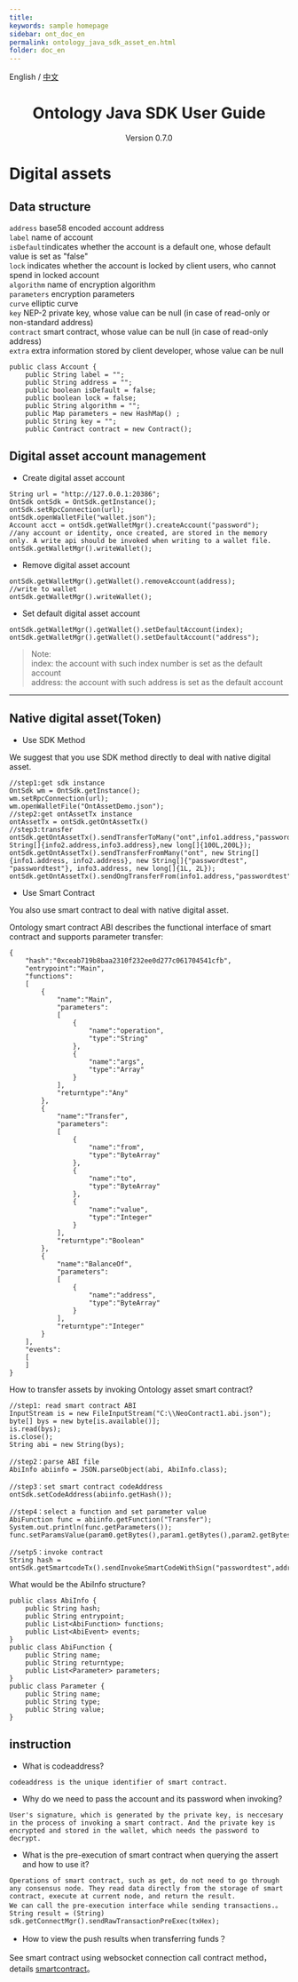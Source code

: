 ```yaml
---
title: 
keywords: sample homepage
sidebar: ont_doc_en
permalink: ontology_java_sdk_asset_en.html
folder: doc_en
---
```


English / [中文](./ontology_java_sdk_asset_zh.html)

<h1 align="center"> Ontology Java SDK User Guide </h1>
<p align="center" class="version">Version 0.7.0 </p>

# Digital assets

## Data structure
`address` base58 encoded account address  
`label` name of account  
`isDefault`indicates whether the account is a default one, whose default value is set as "false"  
`lock` indicates whether the account is locked by client users, who cannot spend in locked account  
`algorithm` name of encryption algorithm  
`parameters` encryption parameters  
`curve` elliptic curve  
`key` NEP-2 private key, whose value can be null (in case of read-only or non-standard address)  
`contract` smart contract, whose value can be null (in case of read-only address)  
`extra` extra information stored by client developer, whose value can be null  

```
public class Account {
    public String label = "";
    public String address = "";
    public boolean isDefault = false;
    public boolean lock = false;
    public String algorithm = "";
    public Map parameters = new HashMap() ;
    public String key = "";
    public Contract contract = new Contract();

```
## Digital asset account management

* Create digital asset account

```
String url = "http://127.0.0.1:20386";
OntSdk ontSdk = OntSdk.getInstance();
ontSdk.setRpcConnection(url);
ontSdk.openWalletFile("wallet.json");
Account acct = ontSdk.getWalletMgr().createAccount("password");
//any account or identity, once created, are stored in the memory only. A write api should be invoked when writing to a wallet file.
ontSdk.getWalletMgr().writeWallet();
```

* Remove digital asset account

```
ontSdk.getWalletMgr().getWallet().removeAccount(address);
//write to wallet 
ontSdk.getWalletMgr().writeWallet();
```

* Set default digital asset account

```
ontSdk.getWalletMgr().getWallet().setDefaultAccount(index);
ontSdk.getWalletMgr().getWallet().setDefaultAccount("address");
```
> Note:  
> index: the account with such index number is set as the default account  
> address: the account with such address is set as the default account
----

## Native digital asset(Token)

* Use SDK Method

We suggest that you use SDK method directly to deal with native digital asset.

```
//step1:get sdk instance
OntSdk wm = OntSdk.getInstance();
wm.setRpcConnection(url);
wm.openWalletFile("OntAssetDemo.json");
//step2:get ontAssetTx instance
ontAssetTx = ontSdk.getOntAssetTx()
//step3:transfer 
ontSdk.getOntAssetTx().sendTransferToMany("ont",info1.address,"passwordtest",new String[]{info2.address,info3.address},new long[]{100L,200L});
ontSdk.getOntAssetTx().sendTransferFromMany("ont", new String[]{info1.address, info2.address}, new String[]{"passwordtest", "passwordtest"}, info3.address, new long[]{1L, 2L});
ontSdk.getOntAssetTx().sendOngTransferFrom(info1.address,"passwordtest",info2.address,100);
```

* Use Smart Contract

You also use smart contract to deal with  native digital asset.

Ontology smart contract ABI describes the functional interface of smart contract and supports parameter transfer:

```
{
    "hash":"0xceab719b8baa2310f232ee0d277c061704541cfb",
    "entrypoint":"Main",
    "functions":
    [
        {
            "name":"Main",
            "parameters":
            [
                {
                    "name":"operation",
                    "type":"String"
                },
                {
                    "name":"args",
                    "type":"Array"
                }
            ],
            "returntype":"Any"
        },
        {
            "name":"Transfer",
            "parameters":
            [
                {
                    "name":"from",
                    "type":"ByteArray"
                },
                {
                    "name":"to",
                    "type":"ByteArray"
                },
                {
                    "name":"value",
                    "type":"Integer"
                }
            ],
            "returntype":"Boolean"
        },
        {
            "name":"BalanceOf",
            "parameters":
            [
                {
                    "name":"address",
                    "type":"ByteArray"
                }
            ],
            "returntype":"Integer"
        }
    ],
    "events":
    [
    ]
}
```

How to transfer assets by invoking Ontology asset smart contract?

```
//step1: read smart contract ABI
InputStream is = new FileInputStream("C:\\NeoContract1.abi.json");
byte[] bys = new byte[is.available()];
is.read(bys);
is.close();
String abi = new String(bys);

//step2：parse ABI file
AbiInfo abiinfo = JSON.parseObject(abi, AbiInfo.class);

//step3：set smart contract codeAddress
ontSdk.setCodeAddress(abiinfo.getHash());

//step4：select a function and set parameter value
AbiFunction func = abiinfo.getFunction("Transfer");
System.out.println(func.getParameters());
func.setParamsValue(param0.getBytes(),param1.getBytes(),param2.getBytes());

//setp5：invoke contract
String hash = ontSdk.getSmartcodeTx().sendInvokeSmartCodeWithSign("passwordtest",addr,func);
```

What would be the AbiInfo structure?

```
public class AbiInfo {
    public String hash;
    public String entrypoint;
    public List<AbiFunction> functions;
    public List<AbiEvent> events;
}
public class AbiFunction {
    public String name;
    public String returntype;
    public List<Parameter> parameters;
}
public class Parameter {
    public String name;
    public String type;
    public String value;
}
```

## instruction

* What is codeaddress?

```
codeaddress is the unique identifier of smart contract.
```

* Why do we need to pass the account and its password when invoking?

```
User's signature, which is generated by the private key, is neccesary in the process of invoking a smart contract. And the private key is encrypted and stored in the wallet, which needs the password to decrypt.
```

* What is the pre-execution of smart contract when querying the assert and how to use it?

```
Operations of smart contract, such as get, do not need to go through any consensus node. They read data directly from the storage of smart contract, execute at current node, and return the result. 
We can call the pre-execution interface while sending transactions.。
String result = (String) sdk.getConnectMgr().sendRawTransactionPreExec(txHex);
```

* How to view the push results when transferring funds？


See smart contract using websocket connection call contract method，details [smartcontract](.//ontology_java_sdk_smartcontract_en.html)。
